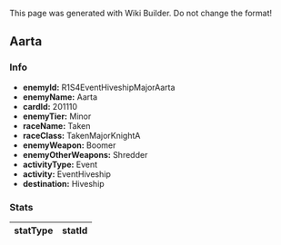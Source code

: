 <span class="wiki-builder">This page was generated with Wiki Builder. Do not change the format!</span>

## Aarta
### Info
* **enemyId:** R1S4EventHiveshipMajorAarta
* **enemyName:** Aarta
* **cardId:** 201110
* **enemyTier:** Minor
* **raceName:** Taken
* **raceClass:** TakenMajorKnightA
* **enemyWeapon:** Boomer
* **enemyOtherWeapons:** Shredder
* **activityType:** Event
* **activity:** EventHiveship
* **destination:** Hiveship

### Stats
statType | statId
-------- | ------

